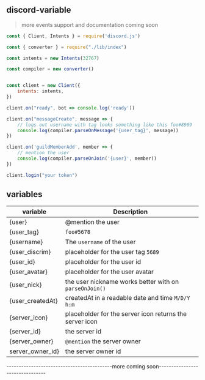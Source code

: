 ## discord-variable 

> more events support and documentation coming soon


```js
const { Client, Intents } = require('discord.js')

const { converter } = require("./lib/index")

const intents = new Intents(32767)

const compiler = new converter()


const client = new Client({
    intents: intents,
})

client.on("ready", bot => console.log('ready'))

client.on("messageCreate", message => {
    // logs out username with tag looks something like this foo#8909
    console.log(compiler.parseOnMessage('{user_tag}', message))
})

client.on('guildMemberAdd', member => {
    // mention the user
    console.log(compiler.parseOnJoin('{user}', member))
})

client.login("your token")
```

## variables

| variable       | Description                                           |
| -------------- | ------------------------------------------------------|
| {user}         | @mention the user                                     |
| {user_tag}     | `foo#5678`                                            |
| {username}     | The `username` of the user                            |
| {user_discrim} | placeholder for the user tag  `5689`                  |
| {user_id}      | placeholder for the user id                           |
| {user_avatar}  | placeholder for the user avatar                       |
| {user_nick}    | the user nickname works better with on `parseOnJoin()`|
| {user_createdAt}| createdAt in a readable date and time `M/D/Y h:m`    |
| {server_icon}  | placeholder for the server icon returns the server icon|
| {server_id}    | the server id                                          |
| {server_owner} | `@mention` the server owner                              |
| server_owner_id} |  the server owner id 

-------------------------------------------more coming soon--------------------------------
